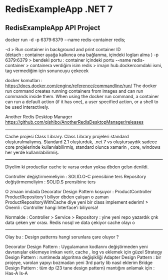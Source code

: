 # RedisExampleApp .NET 7
RedisExampleApp API Project
--------------------------------------------------------------

docker run -d -p 6379:6379 --name redis-container redis;


-d  > Run container in background and print container ID    
     (detach : container ayağa kalkınca ona bağlanma, içindeki logları alma )
-p 6379:6379 > bendeki portu : container içindeki portu
--name  redis-container > containera verdiğim isim
redis > imajın hub.dockercomdaki ismi, tag vermediğim için sonuncuyu çekecek



docker komutları : https://docs.docker.com/engine/reference/commandline/run/
The docker run command creates running containers from images and can run commands inside them. When using the docker run command, a container can run a default action (if it has one), a user specified action, or a shell to be used interactively.


Another Redis Desktop Manager
https://github.com/qishibo/AnotherRedisDesktopManager/releases


------------------------------------------------------------------

Cache projesi Class Library.
Class Library projeleri standard oluşturulmalıymış. Standard 2.1 oluşturduk, .net 7 vs oluştursaydık sadece core projelerinde kullanılabilirmiş,  standard olunca xamarin , core, windows her yerde kullanılabilirmiş.

------------------------------------------------------------------

Diyelim ki productlar cache te varsa ordan yoksa dbden gelsn denildi.

Controller değiştirmemeliyim : SOLID.O-C prensibine ters
Repository değiştirmemeliyim : SOLID.S prensibine ters


O zmaan imdada Decorator Design Pattern koşuyor : ProductController ProductRepository'i biliyor dbden çalışan o zaman ProductRepositoryWithCache diye yeni bir class implement ederim!   > Önemli : Controller hangi Interface'i biliyorsa!

Normalde : Controller > Service > Repository : yine yeni repo yazardık çnk data çeken yer orası. Redis nosql ve data çekiyor cache olayı o

------------------------------------------------------------------
Olay bu : Design patterns hangi sorunlara çare oluyor ?

Decorator Design Pattern  : Uygulamanın kodlarını değiştirmeden yeni davranışlar eklemeye imkan verir, cache , log vs eklemek için güzel
Strategy Design Pattern : runtimeda algoritma değişikliği
Adapter Design Pattern : bir projeye, varolan yapıyı bozmadan  yeni 3rd party lib nasıl eklerim
Bridge Design Pattern : tüm dp (23 tane design pattern) mantığını anlamak için : Has-A Is-A
